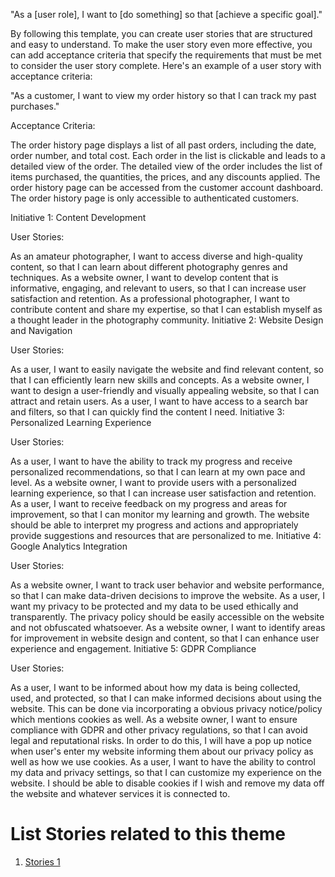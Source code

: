 "As a [user role], I want to [do something] so that [achieve a specific goal]."

By following this template, you can create user stories that are structured and easy to understand. To make the user story even more effective, you can add acceptance criteria that specify the requirements that must be met to consider the user story complete. Here's an example of a user story with acceptance criteria:

"As a customer, I want to view my order history so that I can track my past purchases."

Acceptance Criteria:

The order history page displays a list of all past orders, including the date, order number, and total cost.
Each order in the list is clickable and leads to a detailed view of the order.
The detailed view of the order includes the list of items purchased, the quantities, the prices, and any discounts applied.
The order history page can be accessed from the customer account dashboard.
The order history page is only accessible to authenticated customers.

Initiative 1: Content Development

User Stories:

As an amateur photographer, I want to access diverse and high-quality content, so that I can learn about different photography genres and techniques.
As a website owner, I want to develop content that is informative, engaging, and relevant to users, so that I can increase user satisfaction and retention.
As a professional photographer, I want to contribute content and share my expertise, so that I can establish myself as a thought leader in the photography community.
Initiative 2: Website Design and Navigation

User Stories:

As a user, I want to easily navigate the website and find relevant content, so that I can efficiently learn new skills and concepts.
As a website owner, I want to design a user-friendly and visually appealing website, so that I can attract and retain users.
As a user, I want to have access to a search bar and filters, so that I can quickly find the content I need.
Initiative 3: Personalized Learning Experience

User Stories:

As a user, I want to have the ability to track my progress and receive personalized recommendations, so that I can learn at my own pace and level.
As a website owner, I want to provide users with a personalized learning experience, so that I can increase user satisfaction and retention.
As a user, I want to receive feedback on my progress and areas for improvement, so that I can monitor my learning and growth. The website should be able to interpret my progress and actions and appropriately provide suggestions and resources that are personalized to me.
Initiative 4: Google Analytics Integration

User Stories:

As a website owner, I want to track user behavior and website performance, so that I can make data-driven decisions to improve the website.
As a user, I want my privacy to be protected and my data to be used ethically and transparently. The privacy policy should be easily accessible on the website and not obfuscated whatsoever.
As a website owner, I want to identify areas for improvement in website design and content, so that I can enhance user experience and engagement.
Initiative 5: GDPR Compliance

User Stories:

As a user, I want to be informed about how my data is being collected, used, and protected, so that I can make informed decisions about using the website. This can be done via incorporating a obvious privacy notice/policy which mentions cookies as well.
As a website owner, I want to ensure compliance with GDPR and other privacy regulations, so that I can avoid legal and reputational risks. In order to do this, I will have a pop up notice when user's enter my website informing them about our privacy policy as well as how we use cookies.
As a user, I want to have the ability to control my data and privacy settings, so that I can customize my experience on the website. I should be able to disable cookies if I wish and remove my data off the website and whatever services it is connected to.




# List Stories related to this theme
1. [Stories 1](documentation/templates/theme/initiatives/epics/stories/tasks/task_template.md)
